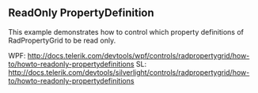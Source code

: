 ## ReadOnly PropertyDefinition
This example demonstrates how to control which property definitions of RadPropertyGrid to be read only.


WPF: http://docs.telerik.com/devtools/wpf/controls/radpropertygrid/how-to/howto-readonly-propertydefinitions
SL: http://docs.telerik.com/devtools/silverlight/controls/radpropertygrid/how-to/howto-readonly-propertydefinitions
